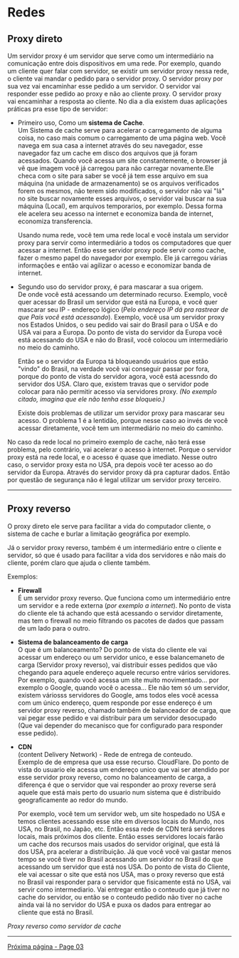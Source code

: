 # Redes 

## Proxy direto

Um servidor proxy é um servidor que serve como um intermediário na comunicação entre dois dispositivos em uma rede. Por exemplo, quando um cliente quer falar com servidor, se existir um servidor proxy nessa rede, o cliente vai mandar o pedido para o servidor proxy. O servidor proxy por sua vez vai encaminhar esse pedido a um servidor. O servidor vai responder esse pedido ao proxy e não ao cliente proxy. O servidor proxy vai encaminhar a resposta ao cliente. No dia a dia existem duas aplicações práticas pra esse tipo de servidor: 

* Primeiro uso, Como um **sistema de Cache**.  
Um Sistema de cache serve para acelerar o carregamento de alguma coisa, no caso mais comum o carregamento de uma página web. Você navega em sua casa a internet através do seu navegador, esse navegador faz um cache em disco dos arquivos que já foram acessados. Quando você acessa um site constantemente, o browser já vê que imagem você já carregou para não carregar novamente.Ele checa com o site para saber se você já tem esse arquivo em sua máquina (na unidade de armazenamento) se os arquivos verificados forem os mesmos, não terem sido modificados, o servidor não vai "lá" no site buscar novamente esses arquivos, o servidor vai buscar na sua máquina (Local), em arquivos temporarios, por exemplo. Dessa forma ele acelera seu acesso na internet e economiza banda de internet, economiza transferencia.  
  
  Usando numa rede, você tem uma rede local e você instala um servidor proxy para servir como intermediário a todos os computadores que quer acessar a internet. Então esse servidor proxy pode servir como cache, fazer o mesmo papel do navegador por exemplo. Ele já carregou várias informações e então vai agilizar o acesso e economizar banda de internet.

* Segundo uso do servidor proxy, é para mascarar a sua origem.  
 De onde você está acessando um determinado recurso. Exemplo, você quer acessar do Brasil um servidor que está na Europa, e você quer mascarar seu IP - endereço lógico (*Pelo endereço IP dá pra rastrear de que País você está acessando*). Exemplo, você usa um servidor proxy nos Estados Unidos, o seu pedido vai sair do Brasil para o USA e do USA vai para a Europa. Do ponto de vista do servidor da Europa você está acessando do USA e não do Brasil, você colocou um intermediário no meio do caminho.  
   
   Então se o servidor da Europa tá bloqueando usuários que estão "vindo" do Brasil, na verdade você vai conseguir passar por fora, porque do ponto de vista do servidor agora, você está acessndo do servidor dos USA. Claro que, existem travas que o servidor pode colocar para não permitir acesso via servidores proxy. *(No exemplo citado, imagina que ele não tenha esse bloqueio.)*
   
   Existe dois problemas de utilizar um servidor proxy para mascarar seu acesso. O problema 1 é a lentidão, porque nesse caso ao invés de você acessar diretamente, você tem um intermediário no meio do caminho.  

No caso da rede local no primeiro exemplo de cache, não terá esse problema, pelo contrário, vai acelerar o acesso à internet. Porque o servidor proxy está na rede local, e o acesso é quase que imediato. Nesse outro caso, o servidor proxy esta no USA, pra depois você ter acesso ao do servidor da Europa. Através do servidor proxy dá pra capturar dados. Então por questão de segurança não é legal utilizar um servidor proxy terceiro.

* * *
## Proxy reverso

O proxy direto ele serve para facilitar a vida do computador cliente, o sistema de cache e burlar a limitação geográfica por exemplo.

Já o servidor proxy reverso, também é um intermediário entre o cliente e servidor, só que é usado para facilitar a vida dos servidores e não mais do cliente, porém claro que ajuda o cliente também. 

Exemplos:

* **Firewall**  
É um servidor proxy reverso. Que funciona como um intermediário entre um servidor e a rede externa (*por exemplo a internet*). No ponto de vista do cliente ele tá achando que está acessando o servidor diretamente, mas tem o firewall no meio filtrando os pacotes de dados que passam de um lado para o outro.

* **Sistema de balanceamento de carga**  
O que é um balanceamento? Do ponto de vista do cliente ele vai acessar um endereço ou um servidor unico, e esse balancemaneto de carga (Servidor proxy reverso), vai distribuir esses pedidos que vão chegando para aquele endereço aquele recurso entre vários servidores. Por exemplo, quando você acessa um site muito movimentado... por exemplo o Google, quando você o acessa... Ele não tem só um servidor, existem váriosss servidores do Google, ams todos eles você acessa com um único endereço, quem responde por esse endereço é um servidor proxy reverso, chamado também de balanceador de carga, que vai pegar esse pedido e vai distribuir para um servidor desocupado (Que vai depender do mecanisco que for configurado para responder esse pedido).

* **CDN**  
(content Delivery Network) - Rede de entrega de conteudo.  
Exemplo de de empresa que usa esse recurso. CloudFlare. Do ponto de vista do usuario ele acessa um endereço unico que vai ser atendido por esse servidor proxy reverso, como no balanceamento de carga, a diferença é que o servidor que vai responder ao proxy reverse será aquele que está mais perto do usuario num sistema que é distribuido geograficamente ao redor do mundo.  
  
  Por exemplo, você tem um servidor web, um site hospedado no USA e temos clientes acessando esse site em diversos locais do Mundo, nos USA, no Brasil, no Japão, etc. Então essa rede de CDN terá servidores locais, mais próximos dos cliente. Então esses servidores locais farão um cache dos recursos mais usados do servidor original, que está lá dos USA, pra acelerar a distribuição. Já que você você vai gastar menos tempo se você tiver no Brasil acessando um servidor no Brasil do que acessando um servidor que está nos USA. Do ponto de vista do Cliente, ele vai acessar o site que está nos USA, mas o proxy reverso que está no Brasil vai responder para o servidor que fisicamente está no USA, vai servir como intermediario. Vai entregar então o conteudo que já tiver no cache do servidor, ou então se o conteudo pedido não tiver no cache ainda vai lá no servidor do USA e puxa os dados para entregar ao cliente que está no Brasil. 

*Proxy reverso como servidor de cache*

* * * 
[Próxima página - Page 03](.../../../Page%2003/readme.md)